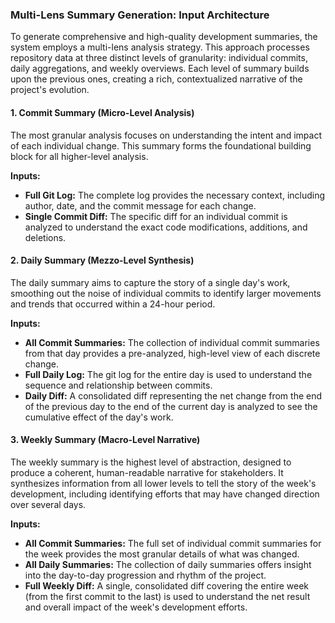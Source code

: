### **Multi-Lens Summary Generation: Input Architecture**

To generate comprehensive and high-quality development summaries, the system employs a multi-lens analysis strategy. This approach processes repository data at three distinct levels of granularity: individual commits, daily aggregations, and weekly overviews. Each level of summary builds upon the previous ones, creating a rich, contextualized narrative of the project's evolution.

#### **1\. Commit Summary (Micro-Level Analysis)**

The most granular analysis focuses on understanding the intent and impact of each individual change. This summary forms the foundational building block for all higher-level analysis.

**Inputs:**

* **Full Git Log:** The complete log provides the necessary context, including author, date, and the commit message for each change.  
* **Single Commit Diff:** The specific diff for an individual commit is analyzed to understand the exact code modifications, additions, and deletions.

#### **2\. Daily Summary (Mezzo-Level Synthesis)**

The daily summary aims to capture the story of a single day's work, smoothing out the noise of individual commits to identify larger movements and trends that occurred within a 24-hour period.

**Inputs:**

* **All Commit Summaries:** The collection of individual commit summaries from that day provides a pre-analyzed, high-level view of each discrete change.  
* **Full Daily Log:** The git log for the entire day is used to understand the sequence and relationship between commits.  
* **Daily Diff:** A consolidated diff representing the net change from the end of the previous day to the end of the current day is analyzed to see the cumulative effect of the day's work.

#### **3\. Weekly Summary (Macro-Level Narrative)**

The weekly summary is the highest level of abstraction, designed to produce a coherent, human-readable narrative for stakeholders. It synthesizes information from all lower levels to tell the story of the week's development, including identifying efforts that may have changed direction over several days.

**Inputs:**

* **All Commit Summaries:** The full set of individual commit summaries for the week provides the most granular details of what was changed.  
* **All Daily Summaries:** The collection of daily summaries offers insight into the day-to-day progression and rhythm of the project.  
* **Full Weekly Diff:** A single, consolidated diff covering the entire week (from the first commit to the last) is used to understand the net result and overall impact of the week's development efforts.
